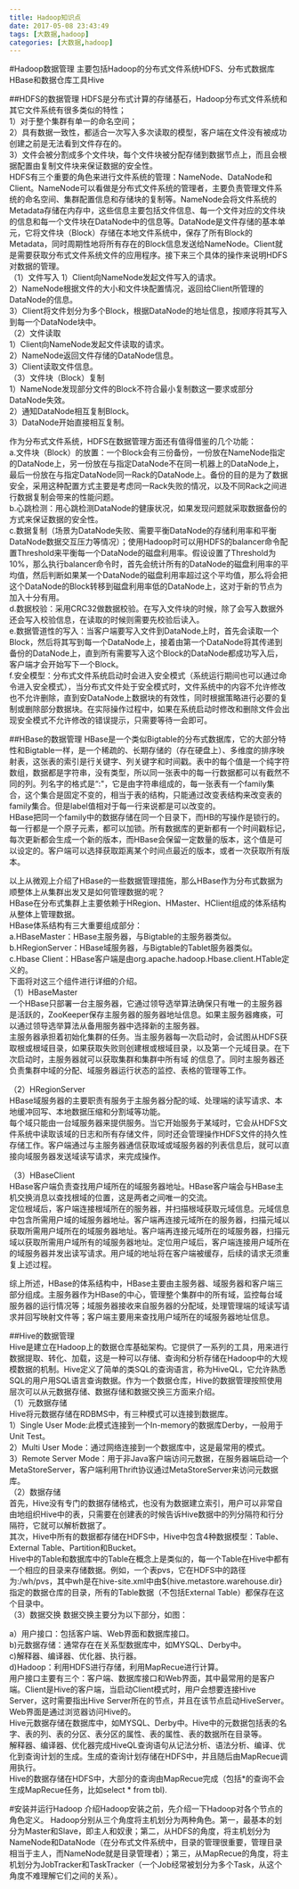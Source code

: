 ```yaml
---
title: Hadoop知识点
date: 2017-05-08 23:43:49
tags: [大数据,hadoop]
categories: [大数据,hadoop]
---
```

#Hadoop数据管理
主要包括Hadoop的分布式文件系统HDFS、分布式数据库HBase和数据仓库工具Hive

##HDFS的数据管理
HDFS是分布式计算的存储基石，Hadoop分布式文件系统和其它文件系统有很多类似的特性；  
1）对于整个集群有单一的命名空间；  
2）具有数据一致性，都适合一次写入多次读取的模型，客户端在文件没有被成功创建之前是无法看到文件存在的。  
3）文件会被分割成多个文件块，每个文件块被分配存储到数据节点上，而且会根据配置由复制文件块来保证数据的安全性。  
HDFS有三个重要的角色来进行文件系统的管理：NameNode、DataNode和Client。NameNode可以看做是分布式文件系统的管理者，主要负责管理文件系统的命名空间、集群配置信息和存储块的复制等。NameNode会将文件系统的Metadata存储在内存中，这些信息主要包括文件信息、每一个文件对应的文件块的信息和每一个文件块在DataNode中的信息等。DataNode是文件存储的基本单元，它将文件块（Block）存储在本地文件系统中，保存了所有Block的Metadata，同时周期性地将所有存在的Block信息发送给NameNode。Client就是需要获取分布式文件系统文件的应用程序。接下来三个具体的操作来说明HDFS对数据的管理。  
（1）文件写入
1）Client向NameNode发起文件写入的请求。  
2）NameNode根据文件的大小和文件块配置情况，返回给Client所管理的DataNode的信息。  
3）Client将文件划分为多个Block，根据DataNode的地址信息，按顺序将其写入到每一个DataNode块中。  
（2）文件读取  
1）Client向NameNode发起文件读取的请求。  
2）NameNode返回文件存储的DataNode信息。  
3）Client读取文件信息。  
（3）文件块（Block）复制  
1）NameNode发现部分文件的Block不符合最小复制数这一要求或部分DataNode失效。  
2）通知DataNode相互复制Block。  
3）DataNode开始直接相互复制。  

作为分布式文件系统，HDFS在数据管理方面还有值得借鉴的几个功能：  
a.文件块（Block）的放置：一个Block会有三份备份，一份放在NameNode指定的DataNode上，另一份放在与指定DataNode不在同一机器上的DataNode上，最后一份放在与指定DataNode同一Rack的DataNode上。备份的目的是为了数据安全，采用这种配置方式主要是考虑同一Rack失败的情况，以及不同Rack之间进行数据复制会带来的性能问题。  
b.心跳检测：用心跳检测DataNode的健康状况，如果发现问题就采取数据备份的方式来保证数据的安全性。  
c.数据复制（场景为DataNode失败、需要平衡DataNode的存储利用率和平衡DataNode数据交互压力等情况）；使用Hadoop时可以用HDFS的balancer命令配置Threshold来平衡每一个DataNode的磁盘利用率。假设设置了Threshold为10%，那么执行balancer命令时，首先会统计所有的DataNode的磁盘利用率的平均值，然后判断如果某一个DataNode的磁盘利用率超过这个平均值，那么将会把这个DataNode的Block转移到磁盘利用率低的DataNode上，这对于新的节点为加入十分有用。  
d.数据校验：采用CRC32做数据校验。在写入文件块的时候，除了会写入数据外还会写入校验信息，在读取的时候则需要先校验后读入。  
e.数据管道性的写入：当客户端要写入文件到DataNode上时，首先会读取一个Block，然后将其写到每一个DataNode上，接着由第一个DataNode将其传递到备份的DataNode上，直到所有需要写入这个Block的DataNode都成功写入后，客户端才会开始写下一个Block。  
f.安全模型：分布式文件系统启动时会进入安全模式（系统运行期间也可以通过命令进入安全模式），当分布式文件处于安全模式时，文件系统中的内容不允许修改也不允许删除，直到安DataNode上数据块的有效性，同时根据策略进行必要的复制或删除部分数据块。在实际操作过程中，如果在系统启动时修改和删除文件会出现安全模式不允许修改的错误提示，只需要等待一会即可。  


##HBase的数据管理
HBase是一个类似Bigtable的分布式数据库，它的大部分特性和Bigtable一样，是一个稀疏的、长期存储的（存在硬盘上）、多维度的排序映射表，这张表的索引是行关键字、列关键字和时间戳。表中的每个值是一个纯字符数组，数据都是字符串，没有类型，所以同一张表中的每一行数据都可以有截然不同的列。列名字的格式是“<family>:<label>"，它是由字符串组成的，每一张表有一个family集合，这个集合是固定不变的，相当于表的结构，只能通过改变表结构来改变表的family集合。但是label值相对于每一行来说都是可以改变的。  
HBase把同一个family中的数据存储在同一个目录下，而HB的写操作是锁行的。每一行都是一个原子元素，都可以加锁。所有数据库的更新都有一个时间戳标记，每次更新都会生成一个新的版本，而HBase会保留一定数量的版本，这个值是可以设定的。客户端可以选择获取距离某个时间点最近的版本，或者一次获取所有版本。  

以上从微观上介绍了HBase的一些数据管理措施，那么HBase作为分布式数据为顺整体上从集群出发又是如何管理数据的呢？  
HBase在分布式集群上主要依赖于HRegion、HMaster、HClient组成的体系结构从整体上管理数据。  
HBase体系结构有三大重要组成部分：  
a.HBaseMaster：HBase主服务器，与Bigtable的主服务器类似。  
b.HRegionServer：HBase域服务器，与Bigtable的Tablet服务器类似。  
c.Hbase Client：HBase客户端是由org.apache.hadoop.Hbase.client.HTable定义的。  
下面将对这三个组件进行详细的介绍。  
（1）HBaseMaster  
一个HBase只部署一台主服务器，它通过领导选举算法确保只有唯一的主服务器是活跃的，ZooKeeper保存主服务器的服务器地址信息。如果主服务器瘫痪，可以通过领导选举算法从备用服务器中选择新的主服务器。  
主服务器承担着初始化集群的任务。当主服务器每一次启动时，会试图从HDFS获取根或根域目录，如果获取失败则创建根或根域目录，以及第一个元域目录。在下次启动时，主服务器就可以获取集群和集群中所有域 的信息了。同时主服务器还负责集群中域的分配、域服务器运行状态的监控、表格的管理等工作。  


（2）HRegionServer  
HBase域服务器的主要职责有服务于主服务器分配的域、处理端的读写请求、本地缓冲回写、本地数据压缩和分割域等功能。  
每个域只能由一台域服务器来提供服务。当它开始服务于某域时，它会从HDFS文件系统中读取该域的日志和所有存储文件，同时还会管理操作HDFS文件的持久性存储工作。客户端通过与主服务器通信获取域或域服务器的列表信息后，就可以直接向域服务器发送域读写请求，来完成操作。  

（3）HBaseClient  
 HBase客户端负责查找用户域所在的域服务器地址。HBase客户端会与HBase主机交换消息以查找根域的位置，这是两者之间唯一的交流。  
定位根域后，客户端连接根域所在的服务器，并扫描根域获取元域信息。元域信息中包含所需用户域的域服务器地址。客户端再连接元域所在的服务器，扫描元域以获取所需用户域所在的域服务器地址。客户端再连接元域所在的域服务器，扫描元域以获取所需用户域所有的域服务器地址。定位用户域后，客户端连接用户域所在的域服务器并发出读写请求。用户域的地址将在客户端被缓存，后续的请求无须重复上述过程。  

综上所述，HBase的体系结构中，HBase主要由主服务器、域服务器和客户端三部分组成。主服务器作为HBase的中心，管理整个集群中的所有域，监控每台域服务器的运行情况等；域服务器接收来自服务器的分配域，处理管理端的域读写请求并回写映射文件等；客户端主要用来查找用户域所在的域服务器地址信息。  


##Hive的数据管理  
Hive是建立在Hadoop上的数据仓库基础架构。它提供了一系列的工具，用来进行数据提取、转化、加载，这是一种可以存储、查询和分析存储在Hadoop中的大规模数据的机制。Hive定义了简单的类SQL的查询语言，称为HiveQL，它允许熟悉SQL的用户用SQL语言查询数据。作为一个数据仓库，Hive的数据管理按照使用层次可以从元数据存储、数据存储和数据交换三方面来介绍。  
（1）元数据存储  
Hive将元数据存储在RDBMS中，有三种模式可以连接到数据库。  
1）Single User Mode:此模式连接到一个In-memory的数据库Derby，一般用于Unit Test。  
2）Multi User Mode：通过网络连接到一个数据库中，这是最常用的模式。  
3）Remote Server Mode：用于非Java客户端访问元数据，在服务器端启动一个MetaStoreServer，客户端利用Thrift协议通过MetaStoreServer来访问元数据库。  
（2）数据存储  
首先，Hive没有专门的数据存储格式，也没有为数据建立索引，用户可以非常自由地组织Hive中的表，只需要在创建表的时候告诉Hive数据中的列分隔符和行分隔符，它就可以解析数据了。  
其次，Hive中所有的数据都存储在HDFS中，Hive中包含4种数据模型：Table、External Table、Partition和Bucket。  
Hive中的Table和数据库中的Table在概念上是类似的，每一个Table在Hive中都有一个相应的目录来存储数据。例如，一个表pvs，它在HDFS中的路径为:/wh/pvs，其中wh是在hive-site.xml中由${hive.metastore.warehouse.dir}指定的数据仓库的目录，所有的Table数据（不包括External Table）都保存在这个目录中。  
（3）数据交换
数据交换主要分为以下部分，如图：



a）用户接口：包括客户端、Web界面和数据库接口。  
b)元数据存储：通常存在在关系型数据库中，如MYSQL、Derby中。  
c)解释器、编译器、优化器、执行器。  
d)Hadoop：利用HDFS进行存储，利用MapRecue进行计算。  
用户接口主要有三个：客户端、数据库接口和Web界面，其中最常用的是客户端。Client是Hive的客户端，当启动Client模式时，用户会想要连接Hive Server，这时需要指出Hive Server所在的节点，并且在该节点启动HiveServer。Web界面是通过浏览器访问Hive的。  
Hive元数据存储在数据库中，如MYSQL、Derby中。Hive中的元数据包括表的名字、表的列、表的分区、表分区的属性、表的属性、表的数据所在目录等。    
解释器、编译器、优化器完成HiveQL查询语句从记法分析、语法分析、编译、优化到查询计划的生成。生成的查询计划存储在HDFS中，并且随后由MapRecue调用执行。  
Hive的数据存储在HDFS中，大部分的查询由MapRecue完成（包括*的查询不会生成MapRecue任务，比如select * from tbl).  




#安装并运行Hadoop
介绍Hadoop安装之前，先介绍一下Hadoop对各个节点的角色定义。
Hadoop分别从三个角度将主机划分为两种角色。第一，最基本的划分为Master和Slave，即主人和奴隶；第二，从HDFS的角度，将主机划分为NameNode和DataNode（在分布式文件系统中，目录的管理很重要，管理目录相当于主人，而NameNode就是目录管理者）；第三，从MapRecue的角度，将主机划分为JobTracker和TaskTracker（一个Job经常被划分为多个Task，从这个角度不难理解它们之间的关系）。
